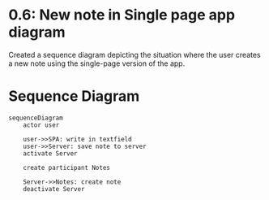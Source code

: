 # 0.6: New note in Single page app diagram

Created a sequence diagram depicting the situation where the user creates a new note using the single-page version of the app.

# Sequence Diagram

```mermaid
sequenceDiagram
    actor user

    user->>SPA: write in textfield
    user->>Server: save note to server
    activate Server

    create participant Notes

    Server->>Notes: create note
    deactivate Server

```

